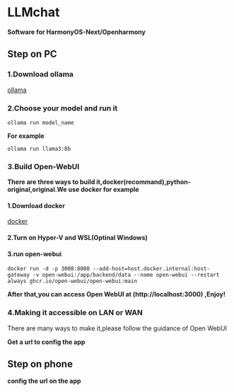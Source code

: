 # LLMchat
**Software for HarmonyOS-Next/Openharmony**
## Step on PC 
### 1.Download ollama
[ollama](https://ollama.com/)
### 2.Choose your model and run it

```
ollama run model_name
```
**For example**

```
ollama run llama3:8b
```
### 3.Build Open-WebUI
**There are three ways to build it,docker(recommand),python-original,original.We use docker for example**
#### 1.Download docker
[docker](https://docs.docker.com/desktop/setup/install/windows-install/)
#### 2.Turn on Hyper-V and WSL(Optinal Windows)
#### 3.run open-webui
```
docker run -d -p 3000:8080 --add-host=host.docker.internal:host-gateway -v open-webui:/app/backend/data --name open-webui --restart always ghcr.io/open-webui/open-webui:main
```
**After that,you can access Open WebUI at (http://localhost:3000)   ,Enjoy!**
### 4.Making it accessible on LAN or WAN

There are many ways to make it,please follow the guidance of Open WebUI

**Get a url to config the app**
## Step on phone
**config the url on the app**

